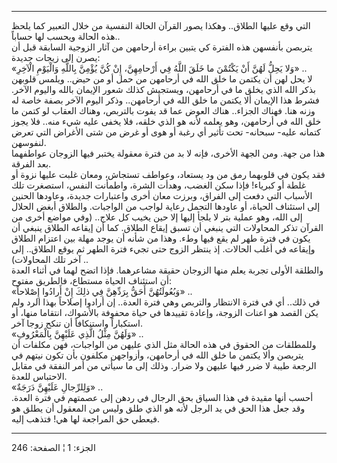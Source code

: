------------------------------------------------------------------------

التي وقع عليها الطلاق.. وهكذا يصور القرآن الحالة النفسية من خلال التعبير
كما يلحظ هذه الحالة ويحسب لها حساباً..  
يتربصن بأنفسهن هذه الفترة كي يتبين براءة أرحامهن من آثار الزوجية السابقة
قبل أن يصرن إلى زيجات جديدة:  
«وَلا يَحِلُّ لَهُنَّ أَنْ يَكْتُمْنَ ما خَلَقَ اللَّهُ فِي أَرْحامِهِنَّ، إِنْ كُنَّ يُؤْمِنَّ بِاللَّهِ وَالْيَوْمِ
الْآخِرِ» ..  
لا يحل لهن أن يكتمن ما خلق الله في أرحامهن من حمل أو من حيض.. ويلمس
قلوبهن بذكر الله الذي يخلق ما في أرحامهن، ويستجيش كذلك شعور الإيمان
بالله واليوم الآخر. فشرط هذا الإيمان ألا يكتمن ما خلق الله في أرحامهن..
وذكر اليوم الآخر بصفة خاصة له وزنه هنا. فهناك الجزاء.. هناك العوض عما قد
يفوت بالتربص، وهناك العقاب لو كتمن ما خلق الله في أرحامهن، وهو يعلمه
لأنه هو الذي خلقه، فلا يخفى عليه شيء منه.. فلا يجوز كتمانه عليه- سبحانه-
تحت تأثير أي رغبة أو هوى أو غرض من شتى الأغراض التي تعرض لنفوسهن.  
هذا من جهة. ومن الجهة الأخرى، فإنه لا بد من فترة معقولة يختبر فيها
الزوجان عواطفهما بعد الفرقة.  
فقد يكون في قلوبهما رمق من ود يستعاد، وعواطف تستجاش، ومعان غلبت عليها
نزوة أو غلطة أو كبرياء! فإذا سكن الغضب، وهدأت الشرة، واطمأنت النفس،
استصغرت تلك الأسباب التي دفعت إلى الفراق، وبرزت معان أخرى واعتبارات
جديدة، وعاودها الحنين إلى استئناف الحياة، أو عاودها التجمل رعاية لواجب
من الواجبات. والطلاق أبغض الحلال إلى الله، وهو عملية بتر لا يلجأ إليها
إلا حين يخيب كل علاج.. (وفي مواضع أخرى من القرآن تذكر المحاولات التي
ينبغي أن تسبق إيقاع الطلاق. كما أن إيقاعه الطلاق ينبغي أن يكون في فترة
طهر لم يقع فيها وطء. وهذا من شأنه أن يوجد مهلة بين اعتزام الطلاق وإيقاعه
في أغلب الحالات. إذ ينتظر الزوج حتى تجيء فترة الطهر ثم يوقع الطلاق.. إلى
آخر تلك المحاولات) ..  
والطلقة الأولى تجربة يعلم منها الزوجان حقيقة مشاعرهما. فإذا اتضح لهما في
أثناء العدة أن استئناف الحياة مستطاع، فالطريق مفتوح:  
«وَبُعُولَتُهُنَّ أَحَقُّ بِرَدِّهِنَّ فِي ذلِكَ إِنْ أَرادُوا إِصْلاحاً» ..  
في ذلك.. أي في فترة الانتظار والتربص وهي فترة العدة.. إن أرادوا إصلاحاً
بهذا الرد ولم يكن القصد هو اعنات الزوجة، وإعادة تقييدها في حياة محفوفة
بالأشواك، انتقاما منها، أو استكباراً واستنكافاً أن تنكح زوجا آخر.  
«وَلَهُنَّ مِثْلُ الَّذِي عَلَيْهِنَّ بِالْمَعْرُوفِ» ..  
وللمطلقات من الحقوق في هذه الحالة مثل الذي عليهن من الواجبات، فهن مكلفات
أن يتربصن وألا يكتمن ما خلق الله في أرحامهن، وأزواجهن مكلفون بأن تكون
نيتهم في الرجعة طيبة لا ضرر فيها عليهن ولا ضرار. وذلك إلى ما سيأتي من
أمر النفقة في مقابل الاحتباس للعدة.  
«وَلِلرِّجالِ عَلَيْهِنَّ دَرَجَةٌ» ..  
أحسب أنها مقيدة في هذا السياق بحق الرجال في ردهن إلى عصمتهم في فترة
العدة. وقد جعل هذا الحق في يد الرجل لأنه هو الذي طلق وليس من المعقول أن
يطلق هو فيعطي حق المراجعة لها هي! فتذهب إليه.

------------------------------------------------------------------------

الجزء: 1 ¦ الصفحة: 246
